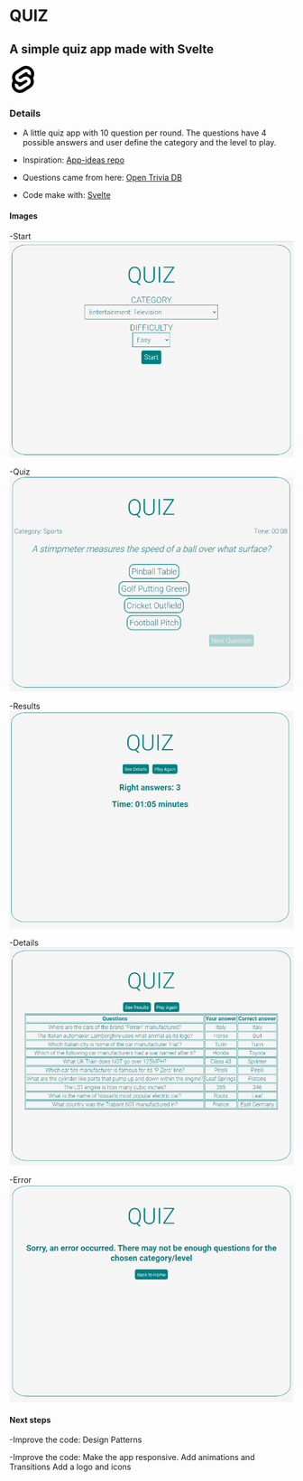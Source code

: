 # QUIZ

## A simple quiz app made with Svelte

![](img/svelte.svg)

### Details

- A little quiz app with 10 question per round. The questions have 4 possible answers and user define the
  category and the level to play.  

- Inspiration: [App-ideas repo](https://github.com/florinpop17/app-ideas/blob/master/Projects/1-Beginner/Quiz-App.md)
- Questions came from here: [Open Trivia DB](https://opentdb.com/api_config.php)
- Code make with: [Svelte](https://svelte.dev/)

#### Images

-Start
![Start](img/start.png)

-Quiz
![](img/quiz.png)

-Results
![](img/results.png)

-Details
![](img/details.png)

-Error
![](img/error.png)

#### Next steps

-Improve the code: Design Patterns

-Improve the code: Make the app responsive.
                   Add animations and Transitions
                   Add a logo and icons                 

